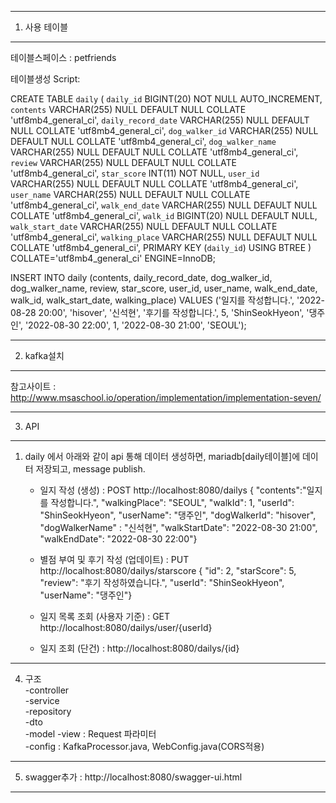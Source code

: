 ---------------------------------------------------
1. 사용 테이블
---------------------------------------------------
테이블스페이스 : petfriends

테이블생성 Script: 

CREATE TABLE `daily` (
	`daily_id` BIGINT(20) NOT NULL AUTO_INCREMENT,
	`contents` VARCHAR(255) NULL DEFAULT NULL COLLATE 'utf8mb4_general_ci',
	`daily_record_date` VARCHAR(255) NULL DEFAULT NULL COLLATE 'utf8mb4_general_ci',
	`dog_walker_id` VARCHAR(255) NULL DEFAULT NULL COLLATE 'utf8mb4_general_ci',
	`dog_walker_name` VARCHAR(255) NULL DEFAULT NULL COLLATE 'utf8mb4_general_ci',
	`review` VARCHAR(255) NULL DEFAULT NULL COLLATE 'utf8mb4_general_ci',
	`star_score` INT(11) NOT NULL,
	`user_id` VARCHAR(255) NULL DEFAULT NULL COLLATE 'utf8mb4_general_ci',
	`user_name` VARCHAR(255) NULL DEFAULT NULL COLLATE 'utf8mb4_general_ci',
	`walk_end_date` VARCHAR(255) NULL DEFAULT NULL COLLATE 'utf8mb4_general_ci',
	`walk_id` BIGINT(20) NULL DEFAULT NULL,
	`walk_start_date` VARCHAR(255) NULL DEFAULT NULL COLLATE 'utf8mb4_general_ci',
	`walking_place` VARCHAR(255) NULL DEFAULT NULL COLLATE 'utf8mb4_general_ci',
	PRIMARY KEY (`daily_id`) USING BTREE
)
COLLATE='utf8mb4_general_ci'
ENGINE=InnoDB;

INSERT INTO daily (contents, daily_record_date, dog_walker_id, dog_walker_name, review, star_score, user_id, user_name, walk_end_date, walk_id, walk_start_date, walking_place) 
VALUES ('일지를 작성합니다.', '2022-08-28 20:00', 'hisover', '신석현', '후기를 작성합니다.', 5, 'ShinSeokHyeon', '댕주인', '2022-08-30 22:00', 1, '2022-08-30 21:00', 'SEOUL');

---------------------------------------------------  
2. kafka설치    
---------------------------------------------------  
참고사이트 : http://www.msaschool.io/operation/implementation/implementation-seven/  

--------------------------------------------------  
3. API
--------------------------------------------------  
1) daily 에서 아래와 같이 api 통해 데이터 생성하면, mariadb[daily테이블]에 데이터 저장되고, message publish.
    - 일지 작성 (생성) : POST http://localhost:8080/dailys
                    { "contents":"일지를 작성합니다.",
					  "walkingPlace": "SEOUL",
					  "walkId": 1, 
					  "userId": "ShinSeokHyeon",
					  "userName": "댕주인",
					  "dogWalkerId": "hisover",
					  "dogWalkerName" :  "신석현",
					  "walkStartDate": "2022-08-30 21:00",
					  "walkEndDate": "2022-08-30 22:00"}

    - 별점 부여 및 후기 작성 (업데이트) : PUT http://localhost:8080/dailys/starscore
    						  	{ "id": 2,
								  "starScore": 5,
								  "review": "후기 작성하였습니다.",
								  "userId": "ShinSeokHyeon", 
								  "userName": "댕주인"}
  	- 일지 목록 조회 (사용자 기준) : GET http://localhost:8080/dailys/user/{userId}
  	- 일지 조회 (단건) : http://localhost:8080/dailys/{id}

--------------------------------------------------  
4. 구조   
   -controller  
   -service  
   -repository  
   -dto  
   -model
   -view : Request 파라미터  
   -config : KafkaProcessor.java, WebConfig.java(CORS적용)  
--------------------------------------------------  
5. swagger추가 : http://localhost:8080/swagger-ui.html  
--------------------------------------------------  
